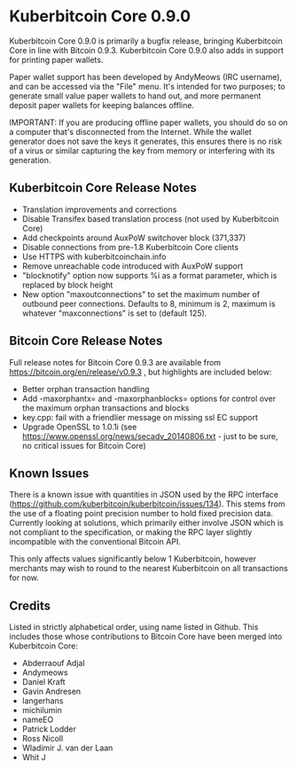 # Kuberbitcoin Core 0.9.0

Kuberbitcoin Core 0.9.0 is primarily a bugfix release, bringing Kuberbitcoin Core in
line with Bitcoin 0.9.3. Kuberbitcoin Core 0.9.0 also adds in support for printing
paper wallets.

Paper wallet support has been developed by AndyMeows (IRC username), and 
can be accessed via the "File" menu. It's intended for two purposes; to generate
small value paper wallets to hand out, and more permanent deposit paper wallets
for keeping balances offline.

IMPORTANT: If you are producing offline paper wallets, you should do so on a
computer that's disconnected from the Internet. While the wallet generator
does not save the keys it generates, this ensures there is no risk of a virus
or similar capturing the key from memory or interfering with its generation.

## Kuberbitcoin Core Release Notes

* Translation improvements and corrections
* Disable Transifex based translation process (not used by Kuberbitcoin Core)
* Add checkpoints around AuxPoW switchover block (371,337)
* Disable connections from pre-1.8 Kuberbitcoin Core clients
* Use HTTPS with kuberbitcoinchain.info
* Remove unreachable code introduced with AuxPoW support
* "blocknotify" option now supports %i as a format parameter, which is replaced by block height
* New option "maxoutconnections" to set the maximum number of outbound peer connections. Defaults to 8, minimum is 2, maximum is whatever "maxconnections" is set to (default 125).

## Bitcoin Core Release Notes

Full release notes for Bitcoin Core 0.9.3 are available from
https://bitcoin.org/en/release/v0.9.3 , but highlights are included
below:


* Better orphan transaction handling
* Add -maxorphantx=<n> and -maxorphanblocks=<n> options for control over the maximum orphan transactions and blocks
* key.cpp: fail with a friendlier message on missing ssl EC support
* Upgrade OpenSSL to 1.0.1i (see https://www.openssl.org/news/secadv_20140806.txt - just to be sure, no critical issues for Bitcoin Core)

## Known Issues

There is a known issue with quantities in JSON used by the RPC interface (https://github.com/kuberbitcoin/kuberbitcoin/issues/134).
This stems from the use of a floating point precision number to hold fixed precision data.
Currently looking at solutions, which primarily either involve JSON which is not compliant
to the specification, or making the RPC layer slightly incompatible with the conventional
Bitcoin API.

This only affects values significantly below 1 Kuberbitcoin, however merchants may wish to round to
the nearest Kuberbitcoin on all transactions for now.

## Credits

Listed in strictly alphabetical order, using name listed in Github. This
includes those whose contributions to Bitcoin Core have been merged
into Kuberbitcoin Core:

* Abderraouf Adjal
* Andymeows
* Daniel Kraft
* Gavin Andresen
* langerhans
* michilumin
* nameEO
* Patrick Lodder
* Ross Nicoll
* Wladimir J. van der Laan
* Whit J
